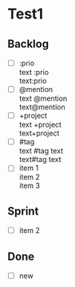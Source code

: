 # Test1

## Backlog

- [ ] :prio <br />text :prio <br />text:prio
- [ ] @mention   <br />text @mention   <br />text@mention
- [ ] +project <br />text +project <br />text+project
- [ ] #tag <br />text #tag text <br />text#tag text
- [ ] item 1 <br />item 2 <br />item 3

## Sprint

- [ ] item 2

## Done

- [ ] new
